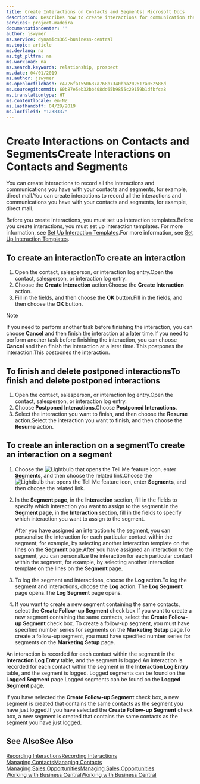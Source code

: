 ```yaml
---
title: Create Interactions on Contacts and Segments| Microsoft Docs
description: Describes how to create interactions for communication that you have with your contacts and segments in Business Central, for example, direct mail.
services: project-madeira
documentationcenter: ''
author: jswymer
ms.service: dynamics365-business-central
ms.topic: article
ms.devlang: na
ms.tgt_pltfrm: na
ms.workload: na
ms.search.keywords: relationship, prospect
ms.date: 04/01/2019
ms.author: jswymer
ms.openlocfilehash: c4726fa1550687a768b7340bba202617a052586d
ms.sourcegitcommit: 60b87e5eb32bb408dd65b9855c29159b1dfbfca8
ms.translationtype: HT
ms.contentlocale: en-NZ
ms.lasthandoff: 04/29/2019
ms.locfileid: "1238337"
---
```

# <a name="create-interactions-on-contacts-and-segments"></a><span data-ttu-id="6f216-103">Create Interactions on Contacts and Segments</span><span class="sxs-lookup"><span data-stu-id="6f216-103">Create Interactions on Contacts and Segments</span></span>
<span data-ttu-id="6f216-104">You can create interactions to record all the interactions and communications you have with your contacts and segments, for example, direct mail.</span><span class="sxs-lookup"><span data-stu-id="6f216-104">You can create interactions to record all the interactions and communications you have with your contacts and segments, for example, direct mail.</span></span>

<span data-ttu-id="6f216-105">Before you create interactions, you must set up interaction templates.</span><span class="sxs-lookup"><span data-stu-id="6f216-105">Before you create interactions, you must set up interaction templates.</span></span> <span data-ttu-id="6f216-106">For more information, see  [Set Up Interaction Templates](marketing-interactions.md).</span><span class="sxs-lookup"><span data-stu-id="6f216-106">For more information, see  [Set Up Interaction Templates](marketing-interactions.md).</span></span>

## <a name="to-create-an-interaction"></a><span data-ttu-id="6f216-107">To create an interaction</span><span class="sxs-lookup"><span data-stu-id="6f216-107">To create an interaction</span></span>
1. <span data-ttu-id="6f216-108">Open the contact, salesperson, or interaction log entry.</span><span class="sxs-lookup"><span data-stu-id="6f216-108">Open the contact, salesperson, or interaction log entry.</span></span>
2. <span data-ttu-id="6f216-109">Choose the **Create Interaction** action.</span><span class="sxs-lookup"><span data-stu-id="6f216-109">Choose the **Create Interaction** action.</span></span>
3. <span data-ttu-id="6f216-110">Fill in the fields, and then choose the **OK** button.</span><span class="sxs-lookup"><span data-stu-id="6f216-110">Fill in the fields, and then choose the **OK** button.</span></span>

> [!NOTE]  
>   <span data-ttu-id="6f216-111">If you need to perform another task before finishing the interaction, you can choose **Cancel** and then finish the interaction at a later time.</span><span class="sxs-lookup"><span data-stu-id="6f216-111">If you need to perform another task before finishing the interaction, you can choose **Cancel** and then finish the interaction at a later time.</span></span> <span data-ttu-id="6f216-112">This postpones the interaction.</span><span class="sxs-lookup"><span data-stu-id="6f216-112">This postpones the interaction.</span></span>

## <a name="to-finish-and-delete-postponed-interactions"></a><span data-ttu-id="6f216-113">To finish and delete postponed interactions</span><span class="sxs-lookup"><span data-stu-id="6f216-113">To finish and delete postponed interactions</span></span>
1. <span data-ttu-id="6f216-114">Open the contact, salesperson, or interaction log entry.</span><span class="sxs-lookup"><span data-stu-id="6f216-114">Open the contact, salesperson, or interaction log entry.</span></span>
2. <span data-ttu-id="6f216-115">Choose **Postponed Interactions**.</span><span class="sxs-lookup"><span data-stu-id="6f216-115">Choose **Postponed Interactions**.</span></span>
3. <span data-ttu-id="6f216-116">Select the interaction you want to finish, and then choose the **Resume** action.</span><span class="sxs-lookup"><span data-stu-id="6f216-116">Select the interaction you want to finish, and then choose the **Resume** action.</span></span>

## <a name="to-create-an-interaction-on-a-segment"></a><span data-ttu-id="6f216-117">To create an interaction on a segment</span><span class="sxs-lookup"><span data-stu-id="6f216-117">To create an interaction on a segment</span></span>
1. <span data-ttu-id="6f216-118">Choose the ![Lightbulb that opens the Tell Me feature](media/ui-search/search_small.png "Tell me what you want to do") icon, enter **Segments**, and then choose the related link.</span><span class="sxs-lookup"><span data-stu-id="6f216-118">Choose the ![Lightbulb that opens the Tell Me feature](media/ui-search/search_small.png "Tell me what you want to do") icon, enter **Segments**, and then choose the related link.</span></span>
2. <span data-ttu-id="6f216-119">In the **Segment page**, in the **Interaction** section, fill in the fields to specify which interaction you want to assign to the segment.</span><span class="sxs-lookup"><span data-stu-id="6f216-119">In the **Segment page**, in the **Interaction** section, fill in the fields to specify which interaction you want to assign to the segment.</span></span>

    <span data-ttu-id="6f216-120">After you have assigned an interaction to the segment, you can personalise the interaction for each particular contact within the segment, for example, by selecting another interaction template on the lines on the **Segment** page.</span><span class="sxs-lookup"><span data-stu-id="6f216-120">After you have assigned an interaction to the segment, you can personalize the interaction for each particular contact within the segment, for example, by selecting another interaction template on the lines on the **Segment** page.</span></span>  
3. <span data-ttu-id="6f216-121">To log the segment and interactions, choose the **Log** action.</span><span class="sxs-lookup"><span data-stu-id="6f216-121">To log the segment and interactions, choose the **Log** action.</span></span> <span data-ttu-id="6f216-122">The **Log Segment** page opens.</span><span class="sxs-lookup"><span data-stu-id="6f216-122">The **Log Segment** page opens.</span></span>
4. <span data-ttu-id="6f216-123">If you want to create a new segment containing the same contacts, select the **Create Follow-up Segment** check box.</span><span class="sxs-lookup"><span data-stu-id="6f216-123">If you want to create a new segment containing the same contacts, select the **Create Follow-up Segment** check box.</span></span> <span data-ttu-id="6f216-124">To create a follow-up segment, you must have specified number series for segments on the **Marketing Setup** page.</span><span class="sxs-lookup"><span data-stu-id="6f216-124">To create a follow-up segment, you must have specified number series for segments on the **Marketing Setup** page.</span></span>

<span data-ttu-id="6f216-125">An interaction is recorded for each contact within the segment in the **Interaction Log Entry** table, and the segment is logged.</span><span class="sxs-lookup"><span data-stu-id="6f216-125">An interaction is recorded for each contact within the segment in the **Interaction Log Entry** table, and the segment is logged.</span></span> <span data-ttu-id="6f216-126">Logged segments can be found on the **Logged Segment** page.</span><span class="sxs-lookup"><span data-stu-id="6f216-126">Logged segments can be found on the **Logged Segment** page.</span></span>

<span data-ttu-id="6f216-127">If you have selected the **Create Follow-up Segment** check box, a new segment is created that contains the same contacts as the segment you have just logged.</span><span class="sxs-lookup"><span data-stu-id="6f216-127">If you have selected the **Create Follow-up Segment** check box, a new segment is created that contains the same contacts as the segment you have just logged.</span></span>

## <a name="see-also"></a><span data-ttu-id="6f216-128">See Also</span><span class="sxs-lookup"><span data-stu-id="6f216-128">See Also</span></span>
[<span data-ttu-id="6f216-129">Recording Interactions</span><span class="sxs-lookup"><span data-stu-id="6f216-129">Recording Interactions</span></span>](marketing-interactions.md)  
[<span data-ttu-id="6f216-130">Managing Contacts</span><span class="sxs-lookup"><span data-stu-id="6f216-130">Managing Contacts</span></span>](marketing-contacts.md)  
[<span data-ttu-id="6f216-131">Managing Sales Opportunities</span><span class="sxs-lookup"><span data-stu-id="6f216-131">Managing Sales Opportunities</span></span>](marketing-manage-sales-opportunities.md)  
[<span data-ttu-id="6f216-132">Working with Business Central</span><span class="sxs-lookup"><span data-stu-id="6f216-132">Working with Business Central</span></span>](ui-work-product.md)
